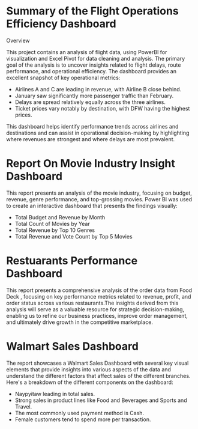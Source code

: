 # Summary of the Flight Operations Efficiency Dashboard
Overview

This project contains an analysis of flight data, using PowerBI for visualization and Excel Pivot for data cleaning and analysis. The primary goal of the analysis is to uncover insights related to flight delays, route performance, and operational efficiency.
The dashboard provides an excellent snapshot of key operational metrics:
- Airlines A and C are leading in revenue, with Airline B close behind.
- January saw significantly more passenger traffic than February.
- Delays are spread relatively equally across the three airlines.
- Ticket prices vary notably by destination, with DFW having the highest prices.

This dashboard helps identify performance trends across airlines and destinations and can assist in operational decision-making by highlighting where revenues are strongest and where delays are most prevalent.

# Report On Movie Industry Insight Dashboard
This report presents an analysis of the movie industry, focusing on budget, revenue, genre performance, and top-grossing movies.
Power BI was used to create an interactive dashboard that presents the findings visually:
- Total Budget and Revenue by Month
- Total Count of Movies by Year
- Total Revenue by Top 10 Genres
- Total Revenue and Vote Count by Top 5 Movies

# Restuarants Performance Dashboard
This report presents a comprehensive analysis of the order data from Food Deck , focusing on key performance metrics related to revenue, profit, and order status across various restaurants.The insights derived from this analysis will serve as a valuable resource for strategic decision-making, enabling us to refine our business practices, improve order management, and ultimately drive growth in the competitive marketplace.

# Walmart Sales Dashboard
The report showcases a Walmart Sales Dashboard with several key visual elements that provide insights into various aspects of the data and understand the different factors that affect sales of the different branches. Here's a breakdown of the different components on the dashboard:
- Naypyitaw leading in total sales.
- Strong sales in product lines like Food and Beverages and Sports and Travel.
- The most commonly used payment method is Cash.
- Female customers tend to spend more per transaction.

